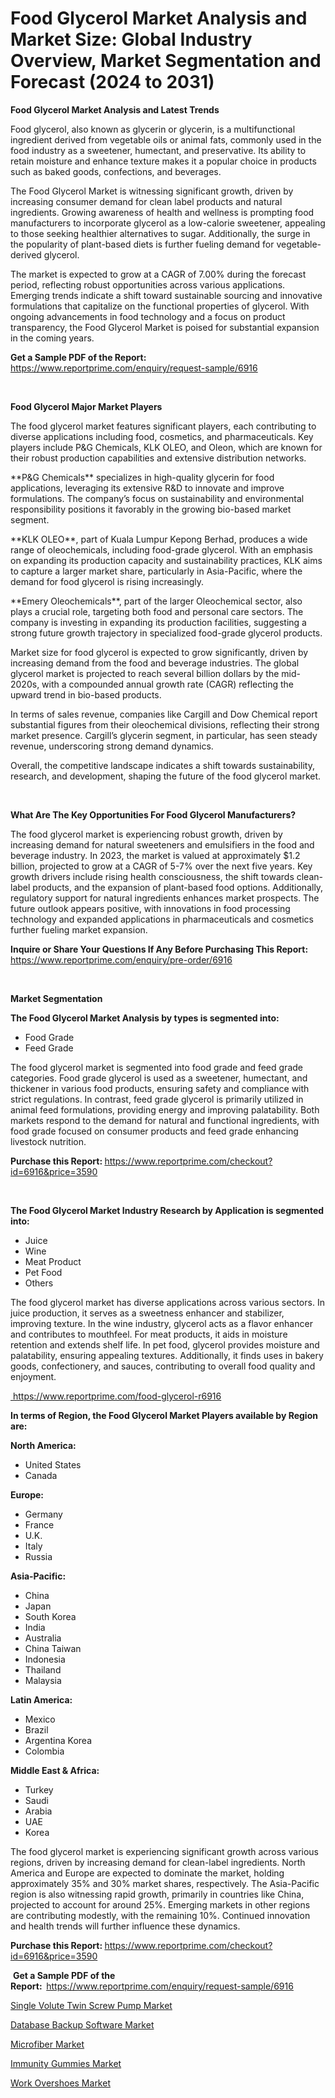 <p><h1>Food Glycerol Market Analysis and Market Size: Global Industry Overview, Market Segmentation and Forecast (2024 to 2031)</h1></p><p><strong>Food Glycerol Market Analysis and Latest Trends</strong></p>
<p><p>Food glycerol, also known as glycerin or glycerin, is a multifunctional ingredient derived from vegetable oils or animal fats, commonly used in the food industry as a sweetener, humectant, and preservative. Its ability to retain moisture and enhance texture makes it a popular choice in products such as baked goods, confections, and beverages. </p><p>The Food Glycerol Market is witnessing significant growth, driven by increasing consumer demand for clean label products and natural ingredients. Growing awareness of health and wellness is prompting food manufacturers to incorporate glycerol as a low-calorie sweetener, appealing to those seeking healthier alternatives to sugar. Additionally, the surge in the popularity of plant-based diets is further fueling demand for vegetable-derived glycerol.</p><p>The market is expected to grow at a CAGR of 7.00% during the forecast period, reflecting robust opportunities across various applications. Emerging trends indicate a shift toward sustainable sourcing and innovative formulations that capitalize on the functional properties of glycerol. With ongoing advancements in food technology and a focus on product transparency, the Food Glycerol Market is poised for substantial expansion in the coming years.</p></p>
<p><strong>Get a Sample PDF of the Report:&nbsp;</strong> <a href="https://www.reportprime.com/enquiry/request-sample/6916">https://www.reportprime.com/enquiry/request-sample/6916</a></p>
<p>&nbsp;</p>
<p><strong>Food Glycerol Major Market Players</strong></p>
<p><p>The food glycerol market features significant players, each contributing to diverse applications including food, cosmetics, and pharmaceuticals. Key players include P&G Chemicals, KLK OLEO, and Oleon, which are known for their robust production capabilities and extensive distribution networks.</p><p>**P&G Chemicals** specializes in high-quality glycerin for food applications, leveraging its extensive R&D to innovate and improve formulations. The company’s focus on sustainability and environmental responsibility positions it favorably in the growing bio-based market segment.</p><p>**KLK OLEO**, part of Kuala Lumpur Kepong Berhad, produces a wide range of oleochemicals, including food-grade glycerol. With an emphasis on expanding its production capacity and sustainability practices, KLK aims to capture a larger market share, particularly in Asia-Pacific, where the demand for food glycerol is rising increasingly.</p><p>**Emery Oleochemicals**, part of the larger Oleochemical sector, also plays a crucial role, targeting both food and personal care sectors. The company is investing in expanding its production facilities, suggesting a strong future growth trajectory in specialized food-grade glycerol products.</p><p>Market size for food glycerol is expected to grow significantly, driven by increasing demand from the food and beverage industries. The global glycerol market is projected to reach several billion dollars by the mid-2020s, with a compounded annual growth rate (CAGR) reflecting the upward trend in bio-based products.</p><p>In terms of sales revenue, companies like Cargill and Dow Chemical report substantial figures from their oleochemical divisions, reflecting their strong market presence. Cargill’s glycerin segment, in particular, has seen steady revenue, underscoring strong demand dynamics.</p><p>Overall, the competitive landscape indicates a shift towards sustainability, research, and development, shaping the future of the food glycerol market.</p></p>
<p>&nbsp;</p>
<p><strong>What Are The Key Opportunities For Food Glycerol Manufacturers?</strong></p>
<p><p>The food glycerol market is experiencing robust growth, driven by increasing demand for natural sweeteners and emulsifiers in the food and beverage industry. In 2023, the market is valued at approximately $1.2 billion, projected to grow at a CAGR of 5-7% over the next five years. Key growth drivers include rising health consciousness, the shift towards clean-label products, and the expansion of plant-based food options. Additionally, regulatory support for natural ingredients enhances market prospects. The future outlook appears positive, with innovations in food processing technology and expanded applications in pharmaceuticals and cosmetics further fueling market expansion.</p></p>
<p><strong>Inquire or Share Your Questions If Any Before Purchasing This Report:</strong> <a href="https://www.reportprime.com/enquiry/pre-order/6916">https://www.reportprime.com/enquiry/pre-order/6916</a></p>
<p>&nbsp;</p>
<p><strong>Market Segmentation</strong></p>
<p><strong>The Food Glycerol Market Analysis by types is segmented into:</strong></p>
<p><ul><li>Food Grade</li><li>Feed Grade</li></ul></p>
<p><p>The food glycerol market is segmented into food grade and feed grade categories. Food grade glycerol is used as a sweetener, humectant, and thickener in various food products, ensuring safety and compliance with strict regulations. In contrast, feed grade glycerol is primarily utilized in animal feed formulations, providing energy and improving palatability. Both markets respond to the demand for natural and functional ingredients, with food grade focused on consumer products and feed grade enhancing livestock nutrition.</p></p>
<p><strong>Purchase this Report:&nbsp;</strong><a href="https://www.reportprime.com/checkout?id=6916&price=3590">https://www.reportprime.com/checkout?id=6916&price=3590</a></p>
<p>&nbsp;</p>
<p><strong>The Food Glycerol Market Industry Research by Application is segmented into:</strong></p>
<p><ul><li>Juice</li><li>Wine</li><li>Meat Product</li><li>Pet Food</li><li>Others</li></ul></p>
<p><p>The food glycerol market has diverse applications across various sectors. In juice production, it serves as a sweetness enhancer and stabilizer, improving texture. In the wine industry, glycerol acts as a flavor enhancer and contributes to mouthfeel. For meat products, it aids in moisture retention and extends shelf life. In pet food, glycerol provides moisture and palatability, ensuring appealing textures. Additionally, it finds uses in bakery goods, confectionery, and sauces, contributing to overall food quality and enjoyment.</p></p>
<p><a href="https://www.reportprime.com/food-glycerol-r6916">&nbsp;https://www.reportprime.com/food-glycerol-r6916</a></p>
<p><strong>In terms of Region, the Food Glycerol Market Players available by Region are:</strong></p>
<p>
    <p> <strong> North America: </strong>
        <ul>
            <li>United States</li>
            <li>Canada</li>
        </ul>
        </p> 
    <p> <strong> Europe: </strong>
        <ul>
            <li>Germany</li>
            <li>France</li>
            <li>U.K.</li>
            <li>Italy</li>
            <li>Russia</li>
        </ul>
        </p> 
    <p> <strong> Asia-Pacific: </strong>
        <ul>
            <li>China</li>
            <li>Japan</li>
            <li>South Korea</li>
            <li>India</li>
            <li>Australia</li>
            <li>China Taiwan</li>
            <li>Indonesia</li>
            <li>Thailand</li>
            <li>Malaysia</li>
        </ul>
        </p> 
    <p> <strong> Latin America: </strong>
        <ul>
            <li>Mexico</li>
            <li>Brazil</li>
            <li>Argentina Korea</li>
            <li>Colombia</li>
        </ul>
        </p> 
    <p> <strong> Middle East & Africa: </strong>
        <ul>
            <li>Turkey</li>
            <li>Saudi</li>
            <li>Arabia</li>
            <li>UAE</li>
            <li>Korea</li>
        </ul>
    </p>
    </p>
<p><p>The food glycerol market is experiencing significant growth across various regions, driven by increasing demand for clean-label ingredients. North America and Europe are expected to dominate the market, holding approximately 35% and 30% market shares, respectively. The Asia-Pacific region is also witnessing rapid growth, primarily in countries like China, projected to account for around 25%. Emerging markets in other regions are contributing modestly, with the remaining 10%. Continued innovation and health trends will further influence these dynamics.</p></p>
<p><strong>Purchase this Report: </strong><a href="https://www.reportprime.com/checkout?id=6916&price=3590">https://www.reportprime.com/checkout?id=6916&price=3590</a></p>
<p>&nbsp;<strong>Get a Sample PDF of the Report:&nbsp;&nbsp;</strong><a href="https://www.reportprime.com/enquiry/request-sample/6916">https://www.reportprime.com/enquiry/request-sample/6916</a></p>
<p><strong></strong></p>
<p><p><a href="https://issuu.com/reportprime-2/docs/single-volute-twin-screw-pump-marke_a07db4cbce6149">Single Volute Twin Screw Pump Market</a></p><p><a href="https://medium.com/@fredyyunianto_89084/database-backup-software-market-emerging-trends-and-future-prospects-for-period-from-2024-to-2031-7aa9b35c4c5e">Database Backup Software Market</a></p><p><a href="https://www.linkedin.com/pulse/microfiber-market-global-regional-analysis-focus-region-country-level-a3vwc?trackingId=oBG0ka91TAGfTO1dPimSFA%3D%3D">Microfiber Market</a></p><p><a href="https://github.com/petbigbeepjn/Market-Research-Report-List-1/blob/main/immunity-gummies-market.md">Immunity Gummies Market</a></p><p><a href="https://issuu.com/reportprime-2/docs/work-overshoes-market-size-2030.ppt_6e2d1959cd6efa">Work Overshoes Market</a></p></p>